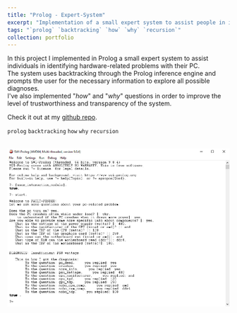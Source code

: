 ```yaml
---
title: "Prolog - Expert-System"
excerpt: "Implementation of a small expert system to assist people in identifying hardware-related problems with their PCs."
tags: "`prolog` `backtracking` `how` `why` `recursion`"
collection: portfolio
---
```


In this project I implemented in Prolog a small expert system to assist individuals in identifying hardware-related problems with their PC. \
The system uses backtracking through the Prolog inference engine and prompts the user for the necessary information to explore all possible diagnoses. \
I've also implemented "*how*" and "*why*" questions in order to improve the level of trustworthiness and transparency of the system.

Check it out at my [github repo](https://github.com/GianFederico/SIDE-expert_sys_hardware_problems).

`prolog` `backtracking` `how` `why` `recursion`

 <br/><img src='/images/exp_sys.jpg'>